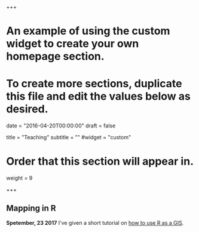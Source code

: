 +++
# An example of using the custom widget to create your own homepage section.
# To create more sections, duplicate this file and edit the values below as desired.

date = "2016-04-20T00:00:00"
draft = false

title = "Teaching"
subtitle = ""
#widget = "custom"

# Order that this section will appear in.
weight = 9

+++

<!-- This is an example of using the *custom* widget to create your own homepage section.

I am a teaching instructor for the following courses at University X:

- CS101: An intro to computer science
- CS102: An intro to computer science
- CS103: An intro to computer science
- CS104: An intro to computer science
- CS105: An intro to computer science
- CS106: An intro to computer science
- CS107: An intro to computer science -->


## Mapping in R


**Spetember, 23 2017** I've given a short tutorial on [how to use R as a GIS](http://kevcaz.github.io/mapsWithR).
